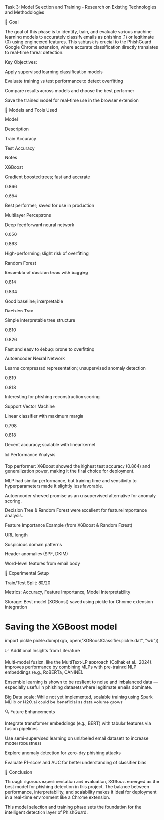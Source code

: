 Task 3: Model Selection and Training – Research on Existing Technologies and Methodologies

🌟 Goal

The goal of this phase is to identify, train, and evaluate various machine learning models to accurately classify emails as phishing (1) or legitimate (0) using engineered features. This subtask is crucial to the PhishGuard Google Chrome extension, where accurate classification directly translates to real-time threat detection.

Key Objectives:

Apply supervised learning classification models

Evaluate training vs test performance to detect overfitting

Compare results across models and choose the best performer

Save the trained model for real-time use in the browser extension

🔧 Models and Tools Used

Model

Description

Train Accuracy

Test Accuracy

Notes

XGBoost

Gradient boosted trees; fast and accurate

0.866

0.864

Best performer; saved for use in production

Multilayer Perceptrons

Deep feedforward neural network

0.858

0.863

High-performing; slight risk of overfitting

Random Forest

Ensemble of decision trees with bagging

0.814

0.834

Good baseline; interpretable

Decision Tree

Simple interpretable tree structure

0.810

0.826

Fast and easy to debug; prone to overfitting

Autoencoder Neural Network

Learns compressed representation; unsupervised anomaly detection

0.819

0.818

Interesting for phishing reconstruction scoring

Support Vector Machine

Linear classifier with maximum margin

0.798

0.818

Decent accuracy; scalable with linear kernel

📊 Performance Analysis

Top performer: XGBoost showed the highest test accuracy (0.864) and generalization power, making it the final choice for deployment.

MLP had similar performance, but training time and sensitivity to hyperparameters made it slightly less favorable.

Autoencoder showed promise as an unsupervised alternative for anomaly scoring.

Decision Tree & Random Forest were excellent for feature importance analysis.

Feature Importance Example (from XGBoost & Random Forest)

URL length

Suspicious domain patterns

Header anomalies (SPF, DKIM)

Word-level features from email body

🔬 Experimental Setup

Train/Test Split: 80/20

Metrics: Accuracy, Feature Importance, Model Interpretability

Storage: Best model (XGBoost) saved using pickle for Chrome extension integration

# Saving the XGBoost model
import pickle
pickle.dump(xgb, open("XGBoostClassifier.pickle.dat", "wb"))

📈 Additional Insights from Literature

Multi-model fusion, like the MultiText-LP approach (Colhak et al., 2024), improves performance by combining MLPs with pre-trained NLP embeddings (e.g., RoBERTa, CANINE).

Ensemble learning is shown to be resilient to noise and imbalanced data — especially useful in phishing datasets where legitimate emails dominate.

Big Data scale: While not yet implemented, scalable training using Spark MLlib or H2O.ai could be beneficial as data volume grows.

🔍 Future Enhancements

Integrate transformer embeddings (e.g., BERT) with tabular features via fusion pipelines

Use semi-supervised learning on unlabeled email datasets to increase model robustness

Explore anomaly detection for zero-day phishing attacks

Evaluate F1-score and AUC for better understanding of classifier bias

🔹 Conclusion

Through rigorous experimentation and evaluation, XGBoost emerged as the best model for phishing detection in this project. The balance between performance, interpretability, and scalability makes it ideal for deployment in a real-time environment like a Chrome extension.

This model selection and training phase sets the foundation for the intelligent detection layer of PhishGuard.

